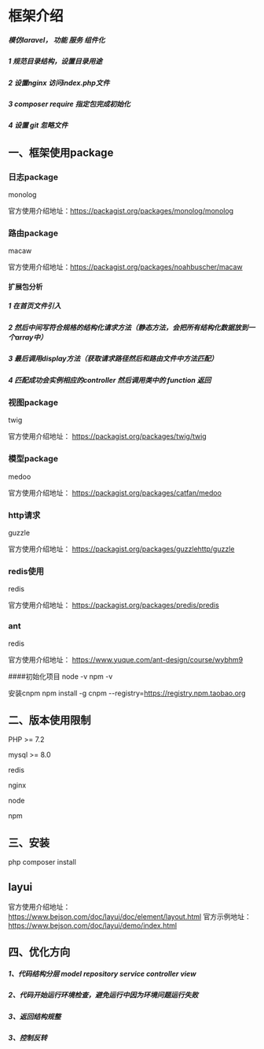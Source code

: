 # 框架介绍
##### 模仿laravel， 功能 服务 组件化
##### 1 规范目录结构，设置目录用途
##### 2 设置nginx 访问index.php文件
##### 3 composer require 指定包完成初始化
##### 4 设置 git 忽略文件

## 一、框架使用package

### 日志package
monolog

官方使用介绍地址：https://packagist.org/packages/monolog/monolog

### 路由package
macaw

官方使用介绍地址：https://packagist.org/packages/noahbuscher/macaw

#### 扩展包分析
##### 1 在首页文件引入 
##### 2 然后中间写符合规格的结构化请求方法（静态方法，会把所有结构化数据放到一个array中）
##### 3 最后调用display方法（获取请求路径然后和路由文件中方法匹配）
##### 4 匹配成功会实例相应的controller 然后调用类中的 function 返回

### 视图package
twig

官方使用介绍地址： https://packagist.org/packages/twig/twig

### 模型package
medoo

官方使用介绍地址： https://packagist.org/packages/catfan/medoo

### http请求
guzzle

官方使用介绍地址： https://packagist.org/packages/guzzlehttp/guzzle

### redis使用
redis

官方使用介绍地址： https://packagist.org/packages/predis/predis

### ant
redis

官方使用介绍地址： https://www.yuque.com/ant-design/course/wybhm9

####初始化项目
node -v
npm -v

安装cnpm
npm install -g cnpm --registry=https://registry.npm.taobao.org


## 二、版本使用限制
PHP >= 7.2

mysql >= 8.0

redis

nginx

node

npm

## 三、安装
php composer install



## layui
官方使用介绍地址： https://www.bejson.com/doc/layui/doc/element/layout.html
官方示例地址：https://www.bejson.com/doc/layui/demo/index.html

## 四、优化方向

##### 1、代码结构分层 model repository service controller view 
##### 2、代码开始运行环境检查，避免运行中因为环境问题运行失败
##### 3、返回结构规整
##### 3、控制反转

